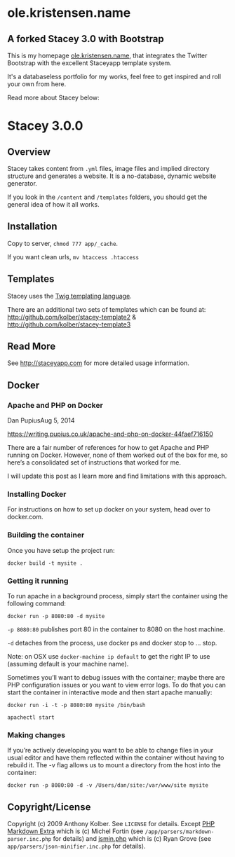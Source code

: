 # ole.kristensen.name

## A forked Stacey 3.0 with Bootstrap
This is my homepage [ole.kristensen.name](http://ole.kristensen.name), that integrates the Twitter Bootstrap with the excellent Staceyapp template system.

It's a databaseless portfolio for my works, feel free to get inspired and roll your own from here.

Read more about Stacey below:

# Stacey 3.0.0

## Overview
Stacey takes content from `.yml` files, image files and implied directory structure and generates a website.
It is a no-database, dynamic website generator.

If you look in the `/content` and `/templates` folders, you should get the general idea of how it all works.

## Installation

Copy to server, `chmod 777 app/_cache`.

If you want clean urls, `mv htaccess .htaccess`

## Templates

Stacey uses the [Twig templating language](http://twig.sensiolabs.org/).

There are an additional two sets of templates which can be found at:
<http://github.com/kolber/stacey-template2> &
<http://github.com/kolber/stacey-template3>

## Read More

See <http://staceyapp.com> for more detailed usage information.

## Docker

### Apache and PHP on Docker
Dan PupiusAug 5, 2014

https://writing.pupius.co.uk/apache-and-php-on-docker-44faef716150

There are a fair number of references for how to get Apache and PHP running on Docker. However, none of them worked out of the box for me, so here’s a consolidated set of instructions that worked for me.

I will update this post as I learn more and find limitations with this approach.

### Installing Docker

For instructions on how to set up docker on your system, head over to docker.com.

### Building the container

Once you have setup the project run:

`docker build -t mysite .`

### Getting it running

To run apache in a background process, simply start the container using the following command:

`docker run -p 8080:80 -d mysite`

`-p 8080:80` publishes port 80 in the container to 8080 on the host machine.

`-d` detaches from the process, use docker ps and docker stop to … stop.

Note: on OSX use `docker-machine ip default` to get the right IP to use (assuming default is your machine name).

Sometimes you’ll want to debug issues with the container; maybe there are PHP configuration issues or you want to view error logs. To do that you can start the container in interactive mode and then start apache manually:

`docker run -i -t -p 8080:80 mysite /bin/bash`

`apachectl start`

### Making changes

If you’re actively developing you want to be able to change files in your usual editor and have them reflected within the container without having to rebuild it. The -v flag allows us to mount a directory from the host into the container:

`docker run -p 8080:80 -d -v /Users/dan/site:/var/www/site mysite`

## Copyright/License

Copyright (c) 2009 Anthony Kolber. See `LICENSE` for details.
Except [PHP Markdown Extra](http://michelf.com/projects/php-markdown/extra/) which is (c) Michel Fortin (see `/app/parsers/markdown-parser.inc.php` for details) and
[jsmin.php](https://github.com/rgrove/jsmin-php/) which is (c) Ryan Grove (see `app/parsers/json-minifier.inc.php` for details).
